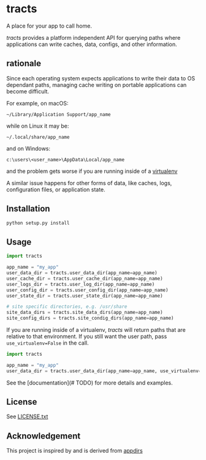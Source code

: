 # tracts


A place for your app to call home.

*tracts* provides a platform independent API for querying paths where applications can write caches, data, configs, and
other information.


## rationale 

Since each operating system expects applications to write their data to OS dependant paths, managing cache writing
on portable applications can become difficult.

For example, on macOS:

    ~/Library/Application Support/app_name

while on Linux it may be:

    ~/.local/share/app_name
    
and on Windows:
    
    c:\users\<user_name>\AppData\Local/app_name

and the problem gets worse if you are running inside of a [virtualenv](https://virtualenv.pypa.io/en/stable/)

A similar issue happens for other forms of data, like caches, logs, configuration files, or application state.

## Installation

```bash
python setup.py install
```


## Usage

```python
import tracts

app_name = "my_app"
user_data_dir = tracts.user_data_dir(app_name=app_name)
user_cache_dir = tracts.user_cache_dir(app_name=app_name)
user_logs_dir = tracts.user_log_dir(app_name=app_name)
user_config_dir = tracts.user_config_dir(app_name=app_name)
user_state_dir = tracts.user_state_dir(app_name=app_name)

# site specific directories, e.g. /usr/share
site_data_dirs = tracts.site_data_dirs(app_name=app_name)
site_config_dirs = tracts.site_condig_dirs(app_name=app_name)
```

If you are running inside of a virtualenv, *tracts* will return paths that are relative to that environment.
If you still want the user path, pass `use_virtualenv=False` in the call.

```python
import tracts

app_name = "my_app"
user_data_dir = tracts.user_data_dir(app_name=app_name, use_virtualenv=False)
```

See the [documentation](# TODO) for more details and examples.

## License

See [LICENSE.txt](LICENSE.txt)


## Acknowledgement

This project is inspired by and is derived from [appdirs](https://github.com/ActiveState/appdirs)
